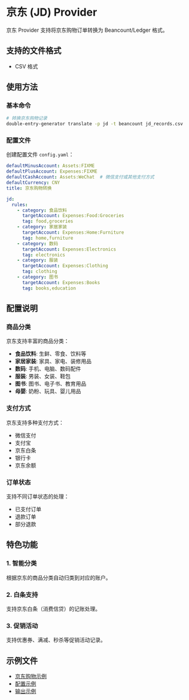 # 京东 (JD) Provider

京东 Provider 支持将京东购物订单转换为 Beancount/Ledger 格式。

## 支持的文件格式

- CSV 格式

## 使用方法

### 基本命令

```bash
# 转换京东购物记录
double-entry-generator translate -p jd -t beancount jd_records.csv
```

### 配置文件

创建配置文件 `config.yaml`：

```yaml
defaultMinusAccount: Assets:FIXME
defaultPlusAccount: Expenses:FIXME
defaultCashAccount: Assets:WeChat  # 微信支付或其他支付方式
defaultCurrency: CNY
title: 京东购物转换

jd:
  rules:
    - category: 食品饮料
      targetAccount: Expenses:Food:Groceries
      tag: food,groceries
    - category: 家居家装
      targetAccount: Expenses:Home:Furniture
      tag: home,furniture
    - category: 数码
      targetAccount: Expenses:Electronics
      tag: electronics
    - category: 服装
      targetAccount: Expenses:Clothing
      tag: clothing
    - category: 图书
      targetAccount: Expenses:Books
      tag: books,education
```

## 配置说明

### 商品分类

京东支持丰富的商品分类：
- **食品饮料**: 生鲜、零食、饮料等
- **家居家装**: 家具、家电、装修用品
- **数码**: 手机、电脑、数码配件
- **服装**: 男装、女装、鞋包
- **图书**: 图书、电子书、教育用品
- **母婴**: 奶粉、玩具、婴儿用品

### 支付方式

京东支持多种支付方式：
- 微信支付
- 支付宝
- 京东白条
- 银行卡
- 京东余额

### 订单状态

支持不同订单状态的处理：
- 已支付订单
- 退款订单
- 部分退款

## 特色功能

### 1. 智能分类
根据京东的商品分类自动归类到对应的账户。

### 2. 白条支持
支持京东白条（消费信贷）的记账处理。

### 3. 促销活动
支持优惠券、满减、秒杀等促销活动记录。

## 示例文件

- [京东购物示例](../../example/jd/example-jd-records.csv)
- [配置示例](../../example/jd/config.yaml)
- [输出示例](../../example/jd/example-jd-output.beancount)
